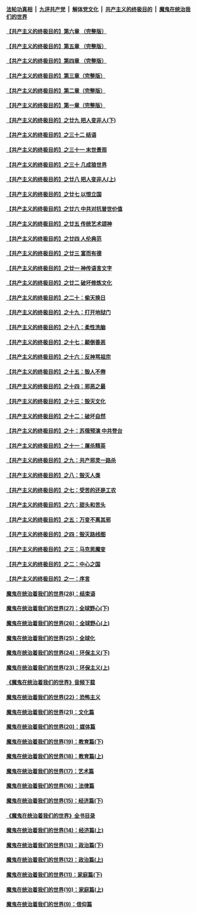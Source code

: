 ####  [法轮功真相](../../../../basic/blob/master/README.md?t=06210831) &nbsp;|&nbsp; [九评共产党](../../../../9ping.md/blob/master/README.md?t=06210831) &nbsp;|&nbsp; [解体党文化](../../../../jtdwh.md/blob/master/README.md?t=06210831)  &nbsp;|&nbsp; [共产主义的终极目的](../../../../gczydzjmd.md/blob/master/README.md?t=06210831) &nbsp;|&nbsp; [魔鬼在统治我们的世界](../../../../mgztzwmdsj.md/blob/master/README.md?t=06210831) 

#### [【共产主义的终极目的】第六章 （完整版）](../pages/nsc422/n11428913.md?t=06210831) 

#### [【共产主义的终极目的】第五章 （完整版）](../pages/nsc422/n11428912.md?t=06210831) 

#### [【共产主义的终极目的】第四章 （完整版）](../pages/nsc422/n11428907.md?t=06210831) 

#### [【共产主义的终极目的】第三章（完整版）](../pages/nsc422/n11428848.md?t=06210831) 

#### [【共产主义的终极目的】第二章（完整版）](../pages/nsc422/n11428831.md?t=06210831) 

#### [【共产主义的终极目的】第一章（完整版）](../pages/nsc422/n11417651.md?t=06210831) 

#### [【共产主义的终极目的】之廿九 把人变非人(下)](../pages/nsc422/n11344140.md?t=06210831) 

#### [【共产主义的终极目的】之三十二 结语](../pages/nsc422/n11360535.md?t=06210831) 

#### [【共产主义的终极目的】之三十一 末世景观](../pages/nsc422/n11351129.md?t=06210831) 

#### [【共产主义的终极目的】之三十 几成狼世界](../pages/nsc422/n11348280.md?t=06210831) 

#### [【共产主义的终极目的】之廿八 把人变非人(上)](../pages/nsc422/n11340492.md?t=06210831) 

#### [【共产主义的终极目的】之廿七 以恨立国](../pages/nsc422/n11336944.md?t=06210831) 

#### [【共产主义的终极目的】之廿六 中共对抗普世价值](../pages/nsc422/n11324785.md?t=06210831) 

#### [【共产主义的终极目的】之廿五 传统艺术颂神](../pages/nsc422/n11296396.md?t=06210831) 

#### [【共产主义的终极目的】之廿四 人伦典范](../pages/nsc422/n11296397.md?t=06210831) 

#### [【共产主义的终极目的】之廿三 富而有德](../pages/nsc422/n11283598.md?t=06210831) 

#### [【共产主义的终极目的】之廿一 神传语言文字](../pages/nsc422/n11263265.md?t=06210831) 

#### [【共产主义的终极目的】之廿二 破坏修炼文化](../pages/nsc422/n11245728.md?t=06210831) 

#### [【共产主义的终极目的】之二十：偷天换日](../pages/nsc422/n11238846.md?t=06210831) 

#### [【共产主义的终极目的】之十九：打开地狱门](../pages/nsc422/n11206376.md?t=06210831) 

#### [【共产主义的终极目的】之十八：柔性洗脑](../pages/nsc422/n11199994.md?t=06210831) 

#### [【共产主义的终极目的】之十七：颠倒善恶](../pages/nsc422/n11179782.md?t=06210831) 

#### [【共产主义的终极目的】之十六：反神骂祖宗](../pages/nsc422/n11166798.md?t=06210831) 

#### [【共产主义的终极目的】之十五：毁人不倦](../pages/nsc422/n11166792.md?t=06210831) 

#### [【共产主义的终极目的】之十四：邪恶之最](../pages/nsc422/n11150249.md?t=06210831) 

#### [【共产主义的终极目的】之十三：毁灭文化](../pages/nsc422/n11135227.md?t=06210831) 

#### [【共产主义的终极目的】之十二：破坏自然](../pages/nsc422/n11135214.md?t=06210831) 

#### [【共产主义的终极目的】之十：苏俄预演 中共登台](../pages/nsc422/n11118424.md?t=06210831) 

#### [【共产主义的终极目的】之十一：屠杀精英](../pages/nsc422/n11118442.md?t=06210831) 

#### [【共产主义的终极目的】之九：共产邪灵一路杀](../pages/nsc422/n11114139.md?t=06210831) 

#### [【共产主义的终极目的】之八：毁灭人类](../pages/nsc422/n11108503.md?t=06210831) 

#### [【共产主义的终极目的】之七：受苦的还是工农](../pages/nsc422/n11101809.md?t=06210831) 

#### [【共产主义的终极目的】之六：甜头和苦头](../pages/nsc422/n11096971.md?t=06210831) 

#### [【共产主义的终极目的】之五：万变不离其邪](../pages/nsc422/n11091285.md?t=06210831) 

#### [【共产主义的终极目的】之四：毁灭路线图](../pages/nsc422/n11086284.md?t=06210831) 

#### [【共产主义的终极目的】之三：马克思魔变](../pages/nsc422/n11061941.md?t=06210831) 

#### [【共产主义的终极目的】之二：中心之国](../pages/nsc422/n11047728.md?t=06210831) 

#### [【共产主义的终极目的】之一：序言](../pages/nsc422/n11086077.md?t=06210831) 

#### [魔鬼在统治着我们的世界(28)：结束语](../pages/nsc422/n10936246.md?t=06210831) 

#### [魔鬼在统治着我们的世界(27)：全球野心(下)](../pages/nsc422/n10928319.md?t=06210831) 

#### [魔鬼在统治着我们的世界(26)：全球野心(上)](../pages/nsc422/n10900318.md?t=06210831) 

#### [魔鬼在统治着我们的世界(25)：全球化](../pages/nsc422/n10788205.md?t=06210831) 

#### [魔鬼在统治着我们的世界(24)：环保主义(下)](../pages/nsc422/n10695307.md?t=06210831) 

#### [魔鬼在统治着我们的世界(23)：环保主义(上)](../pages/nsc422/n10688613.md?t=06210831) 

#### [《魔鬼在统治着我们的世界》音频下载](../pages/nsc422/n10635553.md?t=06210831) 

#### [魔鬼在统治着我们的世界(22)：恐怖主义](../pages/nsc422/n10614727.md?t=06210831) 

#### [魔鬼在统治着我们的世界(21)：文化篇](../pages/nsc422/n10597706.md?t=06210831) 

#### [魔鬼在统治着我们的世界(20)：媒体篇](../pages/nsc422/n10586579.md?t=06210831) 

#### [魔鬼在统治着我们的世界(19)：教育篇(下)](../pages/nsc422/n10564808.md?t=06210831) 

#### [魔鬼在统治着我们的世界(18)：教育篇(上)](../pages/nsc422/n10526970.md?t=06210831) 

#### [魔鬼在统治着我们的世界(17)：艺术篇](../pages/nsc422/n10499093.md?t=06210831) 

#### [魔鬼在统治着我们的世界(16)：法律篇](../pages/nsc422/n10485969.md?t=06210831) 

#### [魔鬼在统治着我们的世界(15)：经济篇(下)](../pages/nsc422/n10469975.md?t=06210831) 

#### [《魔鬼在统治着我们的世界》全书目录](../pages/nsc422/n10464261.md?t=06210831) 

#### [魔鬼在统治着我们的世界(14)：经济篇(上)](../pages/nsc422/n10457370.md?t=06210831) 

#### [魔鬼在统治着我们的世界(13)：政治篇(下)](../pages/nsc422/n10448270.md?t=06210831) 

#### [魔鬼在统治着我们的世界(12)：政治篇(上)](../pages/nsc422/n10444576.md?t=06210831) 

#### [魔鬼在统治着我们的世界(11)：家庭篇(下)](../pages/nsc422/n10440961.md?t=06210831) 

#### [魔鬼在统治着我们的世界(10)：家庭篇(上)](../pages/nsc422/n10435448.md?t=06210831) 

#### [魔鬼在统治着我们的世界(9)：信仰篇](../pages/nsc422/n10432159.md?t=06210831) 

